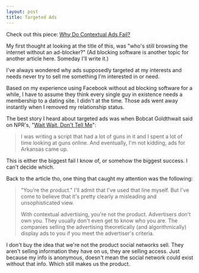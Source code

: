 ```yaml
---
layout: post
title: Targeted Ads
---
```


Check out this piece: [Why Do Contextual Ads Fail?][]

My first thought at looking at the title of this, was "who's still browsing
the internet without an ad-blocker?" (Ad blocking software is another topic
for another article here. Someday I'll write it.)

I've always wondered why ads supposedly targeted at my interests and needs
never try to sell me something I'm interested in or need.

Based on my
experience using Facebook without ad blocking software for a while, I have
to assume they think every single guy in existence needs a membership to a
dating site. I didn't at the time. Those ads went away instantly when I
removed my relationship status.

The best story I heard about targeted ads was when Bobcat Goldthwait said on
NPR's, "[Wait Wait, Don't Tell Me][]":

> I was writing a script that had a lot of guns in it and I spent a lot of
> time looking at guns online. And eventually, I'm not kidding, ads for Arkansas
> came up.

This is either the biggest fail I know of, or somehow the biggest success.
I can't decide which.

Back to the article tho, one thing that caught my attention was the following:

> "You're the product." I'll admit that I've used that line myself. But I've
> come to believe that it's pretty clearly a misleading and unsophisticated view.
>
> With contextual advertising, you're not the product. Advertisers don't own you.
> They usually don't even get to know who you are. The companies selling the
> advertising theoretically (and algorithmically) display ads to you if you meet
> the advertiser's criteria.

I don't buy the idea that we're not the product social networks sell. They
aren't selling information they have on us, they are selling access. Just
because my info is anonymous, doesn't mean the social network could exist
without that info. Which still makes us the product.

[Why Do Contextual Ads Fail?]:  http://www.computerworld.com/article/2690822/security0/why-do-contextual-ads-fail.html
[Wait Wait, Don't Tell Me]: http://www.npr.org/programs/wait-wait-dont-tell-me/